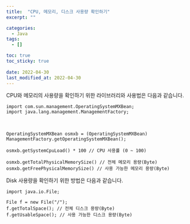 ```yaml
---
title:  "CPU, 메모리, 디스크 사용량 확인하기" 
excerpt: ""

categories:
  - Java
tags:
  - []

toc: true
toc_sticky: true
 
date: 2022-04-30
last_modified_at: 2022-04-30
---
```


CPU와 메모리의 사용량을 확인하기 위한 라이브러리와 사용법은 다음과 같습니다.

    import com.sun.management.OperatingSystemMXBean;
    import java.lang.management.ManagementFactory;

​

    OperatingSystemMXBean osmxb = (OperatingSystemMXBean) ManagementFactory.getOperatingSystemMXBean();
    
    osmxb.getSystemCpuLoad() * 100 // CPU 사용률 (0 ~ 100)
    
    osmxb.getTotalPhysicalMemorySize() // 전체 메모리 용량(Byte)
    osmxb.getFreePhysicalMemorySize() // 사용 가능한 메모리 용량(Byte)

Disk 사용량을 확인하기 위한 방법은 다음과 같습니다.

    import java.io.File;
    
    File f = new File("/");
    f.getTotalSpace(); // 전체 디스크 용량(Byte)
    f.getUsableSpace(); // 사용 가능한 디스크 용량(Byte)
